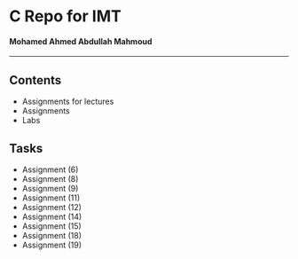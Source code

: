 # C Repo for IMT

#### Mohamed Ahmed Abdullah Mahmoud

---

## Contents

- Assignments for lectures
- Assignments
- Labs

## Tasks

- Assignment (6)
- Assignment (8)
- Assignment (9)
- Assignment (11)
- Assignment (12)
- Assignment (14)
- Assignment (15)
- Assignment (18)
- Assignment (19)

